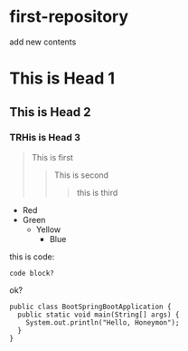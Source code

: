 # first-repository
add new contents

# This is Head 1
## This is Head 2
### TRHis is Head 3

> This is first
>  > This is second
>  >   > this is third

* Red
* Green
  * Yellow
    * Blue

this is code:

    code block?
  
ok?


```
public class BootSpringBootApplication {
  public static void main(String[] args) {
    System.out.println("Hello, Honeymon");
  }
}
```
